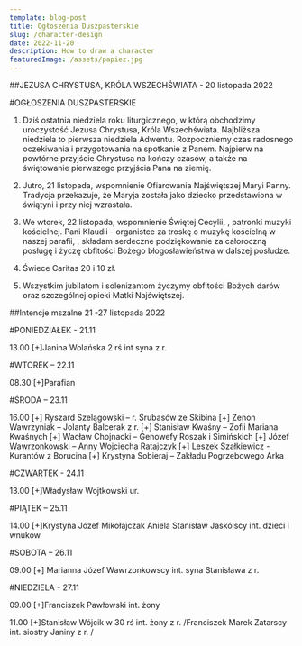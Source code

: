 ```yaml
---
template: blog-post
title: Ogłoszenia Duszpasterskie
slug: /character-design
date: 2022-11-20
description: How to draw a character
featuredImage: /assets/papiez.jpg
---
```



##JEZUSA CHRYSTUSA, KRÓLA WSZECHŚWIATA -  20 listopada 2022

#OGŁOSZENIA DUSZPASTERSKIE

1. Dziś ostatnia niedziela roku liturgicznego, w którą obchodzimy uroczystość Jezusa Chrystusa, Króla Wszechświata. Najbliższa niedziela to  pierwsza niedziela Adwentu. Rozpoczniemy czas radosnego oczekiwania i przygotowania na spotkanie z Panem. Najpierw na powtórne przyjście Chrystusa na kończy czasów, a także na świętowanie pierwszego przyjścia Pana na ziemię. 

2. Jutro, 21 listopada, wspomnienie Ofiarowania Najświętszej Maryi Panny. Tradycja przekazuje, że Maryja została jako dziecko przedstawiona w świątyni i przy niej wzrastała. 

3. We wtorek, 22 listopada,  wspomnienie Świętej Cecylii, , patronki muzyki kościelnej.  Pani Klaudii - organistce za troskę o muzykę kościelną w naszej parafii, ,  składam serdeczne podziękowanie za całoroczną posługę i życzę obfitości Bożego błogosławieństwa w dalszej posłudze. 

4. Świece Caritas 20 i 10 zł.

5. Wszystkim jubilatom i solenizantom życzymy obfitości Bożych darów oraz szczególnej opieki Matki Najświętszej. 

##Intencje mszalne    21 -27  listopada  2022	

#PONIEDZIAŁEK  - 21.11

13.00 [+]Janina Wolańska 2 rś int syna z r.

#WTOREK – 22.11 

08.30 [+]Parafian

#ŚRODA – 23.11

16.00 [+] Ryszard Szelągowski – r. Śrubasów ze Skibina
[+] Zenon Wawrzyniak – Jolanty Balcerak z r. 
[+] Stanisław Kwaśny – Zofii Mariana Kwaśnych
[+] Wacław Chojnacki – Genowefy Roszak i Simińskich
[+] Józef Wawrzonkowski – Anny Wojciecha Ratajczyk 
[+] Leszek Szałkiewicz -  Kurantów z Borucina
[+] Krystyna Sobieraj – Zakładu Pogrzebowego Arka

#CZWARTEK -  24.11 

13.00 [+]Władysław Wojtkowski ur.

#PIĄTEK – 25.11 

14.00 [+]Krystyna Józef Mikołajczak Aniela Stanisław Jaskólscy int. dzieci i wnuków

#SOBOTA – 26.11

09.00 [+]   Marianna Józef Wawrzonkowscy int. syna Stanisława z r.

#NIEDZIELA - 27.11

09.00 [+]Franciszek Pawłowski int. żony

11.00 [+]Stanisław Wójcik w 30 rś int. żony z r. 
/Franciszek Marek Zatarscy int. siostry Janiny z r. /
